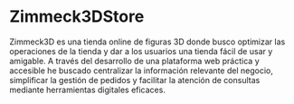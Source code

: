 ﻿# Zimmeck3DStore
Zimmeck3D es una tienda online de figuras 3D donde busco optimizar las operaciones de la tienda y dar a los usuarios una tienda fácil de usar y amigable. A través del desarrollo de una plataforma web práctica y accesible he buscado centralizar la información relevante del negocio, simplificar la gestión de pedidos y facilitar la atención de consultas mediante herramientas digitales eficaces.
